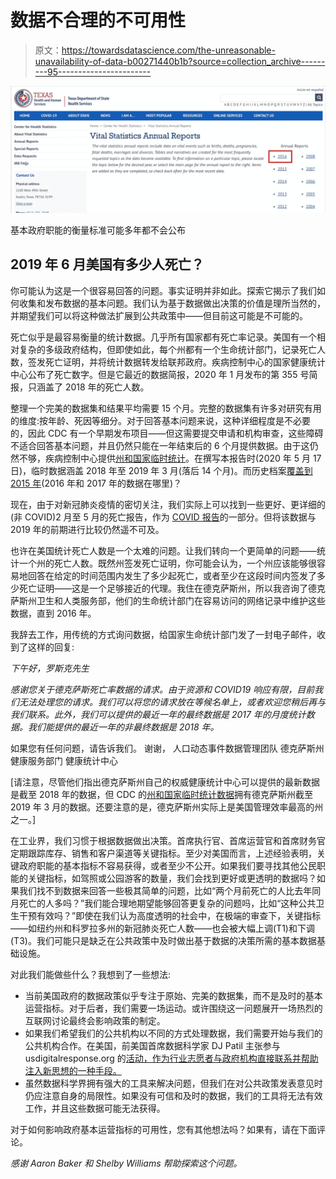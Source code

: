 # 数据不合理的不可用性

> 原文：<https://towardsdatascience.com/the-unreasonable-unavailability-of-data-b00271440b1b?source=collection_archive---------95----------------------->

![](img/eb98de7aa639ce2feea9bb0a4162fe86.png)

基本政府职能的衡量标准可能多年都不会公布

## 2019 年 6 月美国有多少人死亡？

你可能认为这是一个很容易回答的问题。事实证明并非如此。探索它揭示了我们如何收集和发布数据的基本问题。我们认为基于数据做出决策的价值是理所当然的，并期望我们可以将这种做法扩展到公共政策中——但目前这可能是不可能的。

死亡似乎是最容易衡量的统计数据。几乎所有国家都有死亡率记录。美国有一个相对复杂的多级政府结构，但即使如此，每个州都有一个生命统计部门，记录死亡人数，签发死亡证明，并将统计数据转发给联邦政府。疾病控制中心的国家健康统计中心公布了死亡数字。但是它最近的数据简报，2020 年 1 月发布的第 355 号简报，只涵盖了 2018 年的死亡人数。

整理一个完美的数据集和结果平均需要 15 个月。完整的数据集有许多对研究有用的维度:按年龄、死因等细分。对于回答基本问题来说，这种详细程度是不必要的，因此 CDC 有一个早期发布项目——但这需要提交申请和机构审查，这些障碍不适合回答基本问题，并且仍然只能在一年结束后的 6 个月提供数据。由于这仍然不够，疾病控制中心提供[州和国家临时统计](https://www.cdc.gov/nchs/nvss/vsrr/provisional-tables.htm)。在撰写本报告时(2020 年 5 月 17 日)，临时数据涵盖 2018 年至 2019 年 3 月(落后 14 个月)。而历史档案[覆盖到 2015 年](https://www.cdc.gov/nchs/products/nvsr/monthly_provisional_notice.htm)(2016 年和 2017 年的数据在哪里)？

现在，由于对新冠肺炎疫情的密切关注，我们实际上可以找到一些更好、更详细的(非 COVID)2 月至 5 月的死亡报告，作为 [COVID 报告](https://www.cdc.gov/nchs/nvss/vsrr/covid19/index.htm)的一部分。但将该数据与 2019 年的前期进行比较仍然遥不可及。

也许在美国统计死亡人数是一个太难的问题。让我们转向一个更简单的问题——统计一个州的死亡人数。既然州签发死亡证明，你可能会认为，一个州应该能够很容易地回答在给定的时间范围内发生了多少起死亡，或者至少在这段时间内签发了多少死亡证明——这是一个足够接近的代理。我住在德克萨斯州，所以我咨询了德克萨斯州卫生和人类服务部，他们的生命统计部门在容易访问的网络记录中维护这些数据，直到 2016 年。

我辞去工作，用传统的方式询问数据，给国家生命统计部门发了一封电子邮件，收到了这样的回复:

*下午好，罗斯克先生*

*感谢您关于德克萨斯死亡率数据的请求。由于资源和 COVID19 响应有限，目前我们无法处理您的请求。我们可以将您的请求放在等候名单上，或者欢迎您稍后再与我们联系。此外，我们可以提供的最近一年的最终数据是 2017 年的月度统计数据。我们能提供的最近一年的非最终数据是 2018 年。*

如果您有任何问题，请告诉我们。
谢谢，
人口动态事件数据管理团队
德克萨斯州健康服务部门
健康统计中心

[请注意，尽管他们指出德克萨斯州自己的权威健康统计中心可以提供的最新数据是截至 2018 年的数据，但 CDC 的[州和国家临时统计数据](https://www.cdc.gov/nchs/nvss/vsrr/provisional-tables.htm)拥有德克萨斯州截至 2019 年 3 月的数据。还要注意的是，德克萨斯州实际上是美国管理效率最高的州之一。]

在工业界，我们习惯于根据数据做出决策。首席执行官、首席运营官和首席财务官定期跟踪库存、销售和客户渠道等关键指标。至少对美国而言，上述经验表明，关键政府职能的基本指标不容易获得，或者至少不公开。如果我们要寻找其他公民职能的关键指标，如驾照或公园游客的数量，我们会找到更好或更透明的数据吗？如果我们找不到数据来回答一些极其简单的问题，比如“两个月前死亡的人比去年同月死亡的人多吗？”我们能合理地期望能够回答更复杂的问题吗，比如“这种公共卫生干预有效吗？”即使在我们认为高度透明的社会中，在极端的审查下，关键指标——如纽约州和科罗拉多州的新冠肺炎死亡人数——也会被大幅上调(T1)和下调(T3)。我们可能只是缺乏在公共政策中及时做出基于数据的决策所需的基本数据基础设施。

对此我们能做些什么？我想到了一些想法:

*   当前美国政府的数据政策似乎专注于原始、完美的数据集，而不是及时的基本运营指标。对于后者，我们需要一场运动。或许围绕这一问题展开一场热烈的互联网讨论最终会影响政策的制定。
*   如果我们希望我们的公共机构以不同的方式处理数据，我们需要开始与我们的公共机构合作。在美国，前美国首席数据科学家 DJ Patil 主张参与 usdigitalresponse.org 的[活动，作为行业志愿者与政府机构直接联系并帮助注入新思想的一种手段。](https://www.usdigitalresponse.org/)
*   虽然数据科学界拥有强大的工具来解决问题，但我们在对公共政策发表意见时仍应注意自身的局限性。如果没有可信和及时的数据，我们的工具将无法有效工作，并且这些数据可能无法获得。

对于如何影响政府基本运营指标的可用性，您有其他想法吗？如果有，请在下面评论。

*感谢 Aaron Baker 和 Shelby Williams 帮助探索这个问题。*